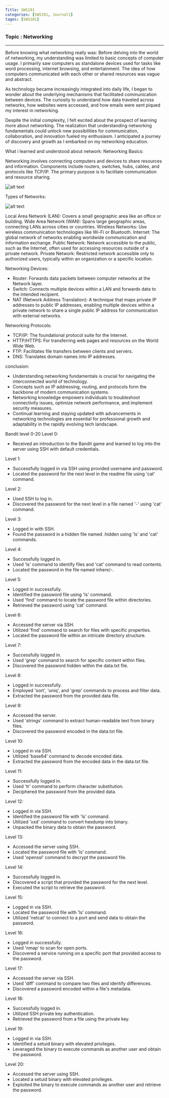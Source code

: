 ```yaml
---
Title: SWS101
categories: [SWS101, Journal1]
tages: [SWS101]
---
```


### Topic : Networking
----

Before knowing what networking really was:
Before delving into the world of networking, my understanding was limited to basic concepts of computer usage. I primarily saw computers as standalone devices used for tasks like word processing, internet browsing, and entertainment. The idea of how computers communicated with each other or shared resources was vague and abstract.

As technology became increasingly integrated into daily life, I began to wonder about the underlying mechanisms that facilitated communication between devices. The curiosity to understand how data traveled across networks, how websites were accessed, and how emails were sent piqued my interest in networking.

Despite the initial complexity, I felt excited about the prospect of learning more about networking. The realization that understanding networking fundamentals could unlock new possibilities for communication, collaboration, and innovation fueled my enthusiasm. I anticipated a journey of discovery and growth as I embarked on my networking education.

What i learned and understood about network:
Networking Basics:

Networking involves connecting computers and devices to share resources and information.
Components include routers, switches, hubs, cables, and protocols like TCP/IP.
The primary purpose is to facilitate communication and resource sharing.

   ![alt text](img1.png)

Types of Networks:
 
   ![alt text](img2.png)

Local Area Network (LAN): Covers a small geographic area like an office or building.
Wide Area Network (WAN): Spans large geographic areas, connecting LANs across cities or countries.
Wireless Networks: Use wireless communication technologies like Wi-Fi or Bluetooth.
Internet: The global network of networks enabling worldwide communication and information exchange.
Public Network: Network accessible to the public, such as the Internet, often used for accessing resources outside of a private network.
Private Network: Restricted network accessible only to authorized users, typically within an organization or a specific location.

Networking Devices:

   - Router: Forwards data packets between computer networks at the Network layer.
   - Switch: Connects multiple devices within a LAN and forwards data to the intended recipient.
   - NAT (Network Address Translation): A technique that maps private IP addresses to public IP addresses, enabling multiple devices within a private network to share a single public IP address for communication with external networks.

Networking Protocols:

   - TCP/IP: The foundational protocol suite for the Internet.
   - HTTP/HTTPS: For transferring web pages and resources on the World Wide Web.
   - FTP: Facilitates file transfers between clients and servers.
   - DNS: Translates domain names into IP addresses.

conclusion:
- Understanding networking fundamentals is crucial for navigating the interconnected world of technology.
- Concepts such as IP addressing, routing, and protocols form the backbone of modern communication systems.
- Networking knowledge empowers individuals to troubleshoot connectivity issues, optimize network performance, and implement security measures.
- Continual learning and staying updated with advancements in networking technologies are essential for professional growth and adaptability in the rapidly evolving tech landscape.

Bandit level 0-20
Level 0:
- Received an introduction to the Bandit game and learned to log into the server using SSH with default credentials.

Level 1:
- Successfully logged in via SSH using provided username and password.
- Located the password for the next level in the readme file using 'cat' command.

Level 2:
- Used SSH to log in.
- Discovered the password for the next level in a file named '-' using 'cat' command.

Level 3:
- Logged in with SSH.
- Found the password in a hidden file named .hidden using 'ls' and 'cat' commands.

Level 4:
- Successfully logged in.
- Used 'ls' command to identify files and 'cat' command to read contents.
- Located the password in the file named inhere/-.

Level 5:
- Logged in successfully.
- Identified the password file using 'ls' command.
- Used 'find' command to locate the password file within directories.
- Retrieved the password using 'cat' command.

Level 6:
- Accessed the server via SSH.
- Utilized 'find' command to search for files with specific properties.
- Located the password file within an intricate directory structure.

Level 7:
- Successfully logged in.
- Used 'grep' command to search for specific content within files.
- Discovered the password hidden within the data.txt file.

Level 8:
- Logged in successfully.
- Employed 'sort', 'uniq', and 'grep' commands to process and filter data.
- Extracted the password from the provided data file.

Level 9:
- Accessed the server.
- Used 'strings' command to extract human-readable text from binary files.
- Discovered the password encoded in the data.txt file.

Level 10:
- Logged in via SSH.
- Utilized 'base64' command to decode encoded data.
- Extracted the password from the encoded data in the data.txt file.

Level 11:
- Successfully logged in.
- Used 'tr' command to perform character substitution.
- Deciphered the password from the provided data.

Level 12:
- Logged in via SSH.
- Identified the password file with 'ls' command.
- Utilized 'xxd' command to convert hexdump into binary.
- Unpacked the binary data to obtain the password.

Level 13:
- Accessed the server using SSH.
- Located the password file with 'ls' command.
- Used 'openssl' command to decrypt the password file.

Level 14:
- Successfully logged in.
- Discovered a script that provided the password for the next level.
- Executed the script to retrieve the password.

Level 15:
- Logged in via SSH.
- Located the password file with 'ls' command.
- Utilized 'netcat' to connect to a port and send data to obtain the password.

Level 16:
- Logged in successfully.
- Used 'nmap' to scan for open ports.
- Discovered a service running on a specific port that provided access to the password.

Level 17:
- Accessed the server via SSH.
- Used 'diff' command to compare two files and identify differences.
- Discovered a password encoded within a file's metadata.

Level 18:
- Successfully logged in.
- Utilized SSH private key authentication.
- Retrieved the password from a file using the private key.

Level 19:
- Logged in via SSH.
- Identified a setuid binary with elevated privileges.
- Leveraged the binary to execute commands as another user and obtain the password.

Level 20:
- Accessed the server using SSH.
- Located a setuid binary with elevated privileges.
- Exploited the binary to execute commands as another user and retrieve the password.
